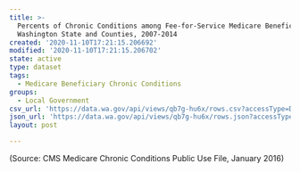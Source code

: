 ```yaml
---
title: >-
  Percents of Chronic Conditions among Fee-for-Service Medicare Beneficiaries,
  Washington State and Counties, 2007-2014
created: '2020-11-10T17:21:15.206692'
modified: '2020-11-10T17:21:15.206702'
state: active
type: dataset
tags:
  - Medicare Beneficiary Chronic Conditions
groups:
  - Local Government
csv_url: 'https://data.wa.gov/api/views/qb7g-hu6x/rows.csv?accessType=DOWNLOAD'
json_url: 'https://data.wa.gov/api/views/qb7g-hu6x/rows.json?accessType=DOWNLOAD'
layout: post

---
```

(Source: CMS Medicare Chronic Conditions Public Use File, January 2016)

